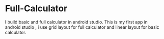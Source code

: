 # Full-Calculator
I build basic and full calculator in android studio. This is my first app in android studio , i use grid layout for full calculator and linear layout for basic calculator.
